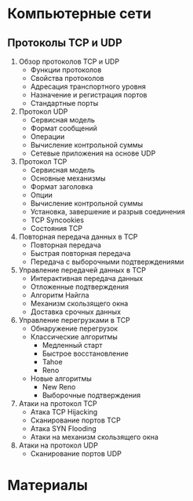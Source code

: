 # Компьютерные сети

## Протоколы TCP и UDP

1. Обзор протоколов TCP и UDP
   * Функции протоколов
   * Свойства протоколов
   * Адресация транспортного уровня
   * Назначение и регистрация портов
   * Стандартные порты
2. Протокол UDP
   * Сервисная модель
   * Формат сообщений
   * Операции
   * Вычисление контрольной суммы
   * Сетевые приложения на основе UDP
3. Протокол TCP
   * Сервисная модель
   * Основные механизмы
   * Формат заголовка
   * Опции
   * Вычисление контрольной суммы
   * Установка, завершение и разрыв соединения
   * TCP Syncookies
   * Состояния TCP
4. Повторная передача данных в TCP
   * Повторная передача
   * Быстрая повторная передача
   * Передача с выборочными подтверждениями
5. Управление передачей данных в TCP
   * Интерактивная передача данных
   * Отложенные подтверждения
   * Алгоритм Найгла
   * Механизм скользящего окна
   * Доставка срочных данных
6. Управление перегрузками в TCP
   * Обнаружение перегрузок
   * Классические алгоритмы
     * Медленный старт
     * Быстрое восстановление
     * Tahoe
     * Reno
   * Новые алгоритмы  
     * New Reno
     * Выборочные подтверждения
5. Атаки на протокол TCP
    * Атака TCP Hijacking
    * Сканирование портов TCP
    * Атака SYN Flooding
    * Атаки на механизм скользящего окна
6. Атаки на протокол UDP
    * Сканирование портов UDP
   
# Материалы
